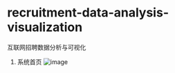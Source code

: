 # recruitment-data-analysis-visualization
互联网招聘数据分析与可视化
1. 系统首页
![image](https://user-images.githubusercontent.com/76900699/222951377-64b3ea25-2e42-4f44-846e-5c66161eb75c.png)

